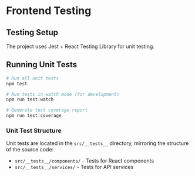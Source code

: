 # Frontend Testing

## Testing Setup

The project uses Jest + React Testing Library for unit testing.

## Running Unit Tests

```bash
# Run all unit tests
npm test

# Run tests in watch mode (for development)
npm run test:watch

# Generate test coverage report
npm run test:coverage
```

### Unit Test Structure

Unit tests are located in the `src/__tests__` directory, mirroring the structure of the source code:

- `src/__tests__/components/` - Tests for React components
- `src/__tests__/services/` - Tests for API services
